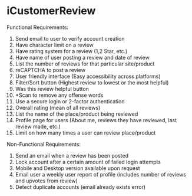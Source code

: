 # iCustomerReview
Functional Requirements:
1.	Send email to user to verify account creation
2.	Have character limit on a review
3.	Have rating system for a review (1,2 Star, etc.)  
4.	Have name of user posting a review and date of review
5.	List the number of reviews for that particular site/product 
6.	reCAPTCHA to post a review 
7.	User friendly interface (Easy accessibility across platforms)
8.	Filter/Sort button (Highest review to lowest or the most helpful)
9.	Was this review helpful button
10.	*Scan to remove any offense words
11.	Use a secure login or 2-factor authentication 
12.	Overall rating (mean of all reviews)
13.	List the name of the place/product being reviewed 
14.	Profile page for users (About me, reviews they have reviewed, last review made, etc.)
15.	Limit on how many times a user can review place/product 


Non-Functional Requirements:
1.	Send an email when a review has been posted 
2.	Lock account after a certain amount of failed login attempts
3.	Mobile and Desktop version available upon request 
4.	Email user a weekly user report of profile (includes number of reviews and upvotes from review)
5.	Detect duplicate accounts (email already exists error)  
